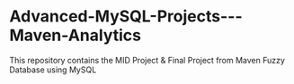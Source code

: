 # Advanced-MySQL-Projects---Maven-Analytics
This repository contains the MID Project &amp; Final Project from Maven Fuzzy Database using MySQL
